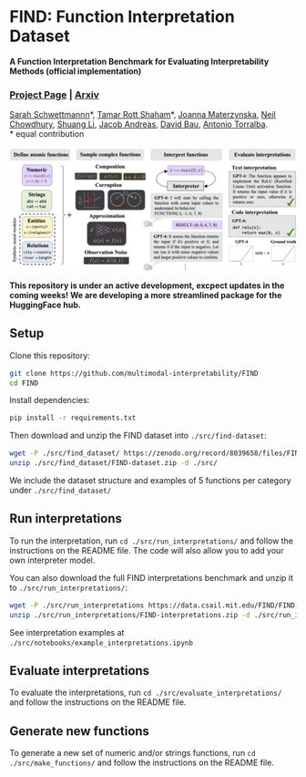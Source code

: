 # FIND: Function Interpretation Dataset
**A Function Interpretation Benchmark for Evaluating Interpretability Methods (official implementation)** <br>
### [Project Page](https://multimodal-interpretability.csail.mit.edu/FIND-benchmark/) | [Arxiv](https://arxiv.org/abs/2309.03886)

[Sarah Schwettmannn](https://cogconfluence.com/)\*, [Tamar Rott Shaham](https://tamarott.github.io/)\*, [Joanna Materzynska](https://joaanna.github.io/), [Neil Chowdhury](https://nchowdhury.com/), [Shuang Li](https://people.csail.mit.edu/lishuang/), [Jacob Andreas](https://www.mit.edu/~jda/), [David Bau](https://baulab.info/), [Antonio Torralba](https://groups.csail.mit.edu/vision/torralbalab/). <br>
\* equal contribution <br><br>
![FIND overview](/assets/FIND_overview.png)

**This repository is under an active development, excpect updates in the coming weeks! We are developing a more streamlined package for the HuggingFace hub.** <br>

## Setup

Clone this repository:
```bash
git clone https://github.com/multimodal-interpretability/FIND
cd FIND
```
Install dependencies:
```bash
pip install -r requirements.txt
```
Then download and unzip the FIND dataset into `./src/find-dataset`:


```bash
wget -P ./src/find_dataset/ https://zenodo.org/record/8039658/files/FIND-dataset.zip
unzip ./src/find_dataset/FIND-dataset.zip -d ./src/
```
We include the dataset structure and examples of 5 functions per category under `./src/find_dataset/`

## Run interpretations
To run the interpretation, run `cd ./src/run_interpretations/` and follow the instructions on the README file. 
The code will also allow you to add your own interpreter model.

You can also download the full FIND interpretations benchmark and unzip it to `./src/run_interpretations/`:
```bash
wget -P ./src/run_interpretations https://data.csail.mit.edu/FIND/FIND-interpretations.zip
unzip ./src/run_interpretations/FIND-interpretations.zip -d ./src/run_interpretations/
```

See interpretation examples at `./src/notebooks/example_interpretations.ipynb`

## Evaluate interpretations
To evaluate the interpretations, run `cd ./src/evaluate_interpretations/` and follow the instructions on the README file. 

## Generate new functions
To generate a new set of numeric and/or strings functions, run `cd ./src/make_functions/` and follow the instructions on the README file. 
